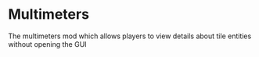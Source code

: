 # Multimeters
The multimeters mod which allows players to view details about tile entities without opening the GUI
